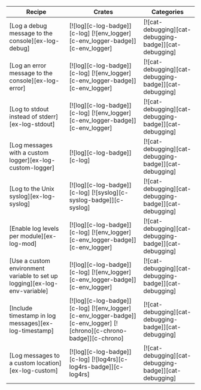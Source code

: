 | Recipe | Crates | Categories |
|--------|--------|------------|
| [Log a debug message to the console][ex-log-debug] | [![log][c-log-badge]][c-log]  [![env_logger][c-env_logger-badge]][c-env_logger] | [![cat-debugging][cat-debugging-badge]][cat-debugging] |
| [Log an error message to the console][ex-log-error] | [![log][c-log-badge]][c-log]  [![env_logger][c-env_logger-badge]][c-env_logger] | [![cat-debugging][cat-debugging-badge]][cat-debugging] |
| [Log to stdout instead of stderr][ex-log-stdout] | [![log][c-log-badge]][c-log]  [![env_logger][c-env_logger-badge]][c-env_logger] | [![cat-debugging][cat-debugging-badge]][cat-debugging] |
| [Log messages with a custom logger][ex-log-custom-logger] | [![log][c-log-badge]][c-log] | [![cat-debugging][cat-debugging-badge]][cat-debugging] |
| [Log to the Unix syslog][ex-log-syslog] | [![log][c-log-badge]][c-log]  [![syslog][c-syslog-badge]][c-syslog] | [![cat-debugging][cat-debugging-badge]][cat-debugging] |
| [Enable log levels per module][ex-log-mod] | [![log][c-log-badge]][c-log]  [![env_logger][c-env_logger-badge]][c-env_logger] | [![cat-debugging][cat-debugging-badge]][cat-debugging] |
| [Use a custom environment variable to set up logging][ex-log-env-variable] | [![log][c-log-badge]][c-log]  [![env_logger][c-env_logger-badge]][c-env_logger] | [![cat-debugging][cat-debugging-badge]][cat-debugging] |
| [Include timestamp in log messages][ex-log-timestamp] | [![log][c-log-badge]][c-log]  [![env_logger][c-env_logger-badge]][c-env_logger]  [![chrono][c-chrono-badge]][c-chrono] | [![cat-debugging][cat-debugging-badge]][cat-debugging] |
| [Log messages to a custom location][ex-log-custom] | [![log][c-log-badge]][c-log]  [![log4rs][c-log4rs-badge]][c-log4rs] | [![cat-debugging][cat-debugging-badge]][cat-debugging] |
